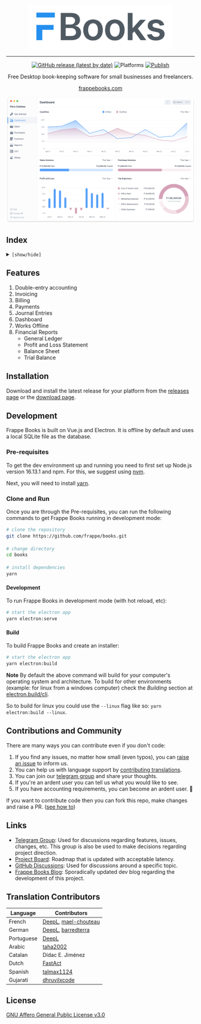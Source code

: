 <div align="center" markdown="1">

<img src=".github/logo.png" alt="Frappe Books logo" width="384"/>

---

[![GitHub release (latest by date)](https://img.shields.io/github/v/release/frappe/books)](https://github.com/frappe/books/releases)
![Platforms](https://img.shields.io/badge/platform-mac%2C%20windows%2C%20linux-yellowgreen)
[![Publish](https://github.com/frappe/books/actions/workflows/publish.yml/badge.svg)](https://github.com/frappe/books/actions/workflows/publish.yml)

Free Desktop book-keeping software for small businesses and freelancers.

[frappebooks.com](https://frappebooks.com/)

<img src="./.github/frappe-books-preview.png" alt="Frappe Books Preview"/>

</div>

## Index

<details>
<summary><code>[show/hide]</code></summary>

1. [Features](#features)
2. [Installation](#installation)
3. [Development](#development)
4. [Contributions and Community](#contributions-and-community)
5. [Links](#links)
6. [Translation Contributors](#translation-contributors)
7. [License](#license)

</details>

## Features

1. Double-entry accounting
1. Invoicing
1. Billing
1. Payments
1. Journal Entries
1. Dashboard
1. Works Offline
1. Financial Reports
   - General Ledger
   - Profit and Loss Statement
   - Balance Sheet
   - Trial Balance

## Installation

Download and install the latest release for your platform from the [releases
page](https://github.com/frappe/books/releases) or the [download
page](https://frappebooks.com/download).

## Development

Frappe Books is built on Vue.js and Electron. It is offline by default and uses
a local SQLite file as the database.

### Pre-requisites

To get the dev environment up and running you need to first set up Node.js version
16.13.1 and npm. For this, we suggest using
[nvm](https://github.com/nvm-sh/nvm#installing-and-updating).

Next, you will need to install [yarn](https://classic.yarnpkg.com/lang/en/docs/install/#mac-stable).

### Clone and Run

Once you are through the Pre-requisites, you can run the following commands to
get Frappe Books running in development mode:

```bash
# clone the repository
git clone https://github.com/frappe/books.git

# change directory
cd books

# install dependencies
yarn
```

#### Development

To run Frappe Books in development mode (with hot reload, etc):

```bash
# start the electron app
yarn electron:serve
```

#### Build

To build Frappe Books and create an installer:

```bash
# start the electron app
yarn electron:build
```

**Note**
By default the above command will build for your computer's operating system and
architecture. To build for other environments (example: for linux from a windows
computer) check the _Building_ section at
[electron.build/cli](https://www.electron.build/cli).

So to build for linux you could use the `--linux` flag like so: `yarn electron:build --linux`.

## Contributions and Community

There are many ways you can contribute even if you don't code:

1. If you find any issues, no matter how small (even typos), you can [raise an issue](https://github.com/frappe/books/issues/new) to inform us.
2. You can help us with language support by [contributing translations](https://github.com/frappe/books/wiki/Contributing-Translations).
3. You can join our [telegram group](https://t.me/frappebooks) and share your thoughts.
4. If you're an ardent user you can tell us what you would like to see.
5. If you have accounting requirements, you can become an ardent user. 🙂

If you want to contribute code then you can fork this repo, make changes and raise a PR. ([see how to](https://docs.github.com/en/pull-requests/collaborating-with-pull-requests/proposing-changes-to-your-work-with-pull-requests/creating-a-pull-request-from-a-fork))

## Links

- [Telegram Group](https://t.me/frappebooks): Used for discussions regarding features, issues, changes, etc. This group is also be used to make decisions regarding project direction.
- [Project Board](https://github.com/frappe/books/projects/1): Roadmap that is updated with acceptable latency.
- [GitHub Discussions](https://github.com/frappe/books/discussions): Used for discussions around a specific topic.
- [Frappe Books Blog](https://tech.frappebooks.com/): Sporadically updated dev blog regarding the development of this project.

## Translation Contributors

| Language   | Contributors                                                                       |
| ---------- | ---------------------------------------------------------------------------------- |
| French     | [DeepL](https://www.deepl.com/), [mael-chouteau](https://github.com/mael-chouteau) |
| German     | [DeepL](https://www.deepl.com/), [barredterra](https://github.com/barredterra)     |
| Portuguese | [DeepL](https://www.deepl.com/)                                                    |
| Arabic     | [taha2002](https://github.com/taha2002)                                            |
| Catalan    | Dídac E. Jiménez                                                                   |
| Dutch      | [FastAct](https://github.com/FastAct)                                              |
| Spanish    | [talmax1124](https://github.com/talmax1124)                                        |
| Gujarati   | [dhruvilxcode](https://github.com/dhruvilxcode)                                    |

## License

[GNU Affero General Public License v3.0](LICENSE)
